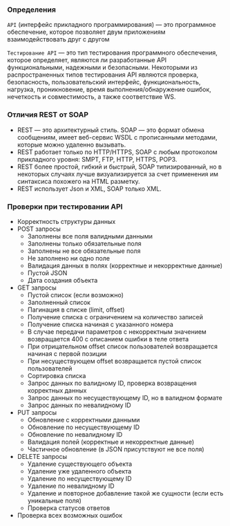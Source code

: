 
### Определения

`API` (интерфейс прикладного программирования) — это программное обеспечение, 
которое позволяет двум приложениям взаимодействовать друг с другом

`Тестирование API` — это тип тестирования программного обеспечения, которое 
определяет, являются ли разработанные API функциональными, надежными и безопасными. 
Некоторыми из распространенных типов тестирования API являются проверка, 
безопасность, пользовательский интерфейс, функциональность, нагрузка, 
проникновение, время выполнения/обнаружение ошибок, нечеткость и совместимость, 
а также соответствие WS.

### Отличия REST от SOAP
- REST — это архитектурный стиль. SOAP — это формат обмена сообщениям, имеет веб-сервис WSDL
    с прописанными методами, которые можно удаленно вызывать.
- REST работает только по HTTP/HTTPS, SOAP с любым протоколом прикладного уровня: SMPT, FTP, HTTP, HTTPS, POP3.
- REST более простой, гибкий и быстрый, SOAP типизированный, но в некоторых случаях лучше
    визуализируется за счет применения им синтаксиса похожего на HTML разметку.
- REST использует Json и XML, SOAP только XML.

### Проверки при тестировании API

- Корректность структуры данных
- POST запросы
  - Заполнены все поля валидными данными
  - Заполнены только обязательные поля
  - Заполнены не все обязательные поля
  - Не заполнено ни одно поле
  - Валидация данных в полях (корректные и некорректные данные)
  - Пустой JSON
  - Дата создания объекта
- GET запросы
  - Пустой список (если возможно)
  - Заполненный список
  - Пагинация в списке (limit, offset)
  - Получение списка с ограничением на количество записей
  - Получение списка начиная с указанного номера
  - В случае передачи параметров с некорректным значением возвращается 400 с описанием ошибки в теле ответа
  - При отрицательном offset список пользователей возвращается начиная с первой позиции
  - При несуществующем offset возвращается пустой список пользователей
  - Сортировка списка
  - Запрос данных по валидному ID, проверка возвращения корректных данных
  - Запрос данных по несуществующему ID, но в валидном формате
  - Запрос данных по невалидному ID
- PUT запросы
  - Обновление с корректными данными
  - Обновление по несуществующему ID
  - Обновление по невалидному ID
  - Валидация полей (корректные и некорректные данные)
  - Частичное обновление (в JSON присутствуют не все поля)
- DELETE запросы
  - Удаление существующего объекта
  - Удаление уже удаленного объекта
  - Удаление по несуществующему ID
  - Удаление по невалидному ID
  - Удаление и повторное добавление такой же сущности (если есть уникальные поля)
  - Проверка статусов ответов
- Проверка всех возможных ошибок
